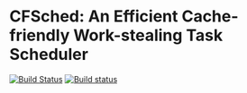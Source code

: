 # CFSched: An Efficient Cache-friendly Work-stealing Task Scheduler

[![Build Status](https://travis-ci.org/wjp-release/cfsched.svg?branch=master)](https://travis-ci.org/wjp-release/cfsched)
[![Build status](https://ci.appveyor.com/api/projects/status/wy1bgkp4lo5ryt8n/branch/master?svg=true)](https://ci.appveyor.com/project/wjpjw/cfsched/branch/master)




